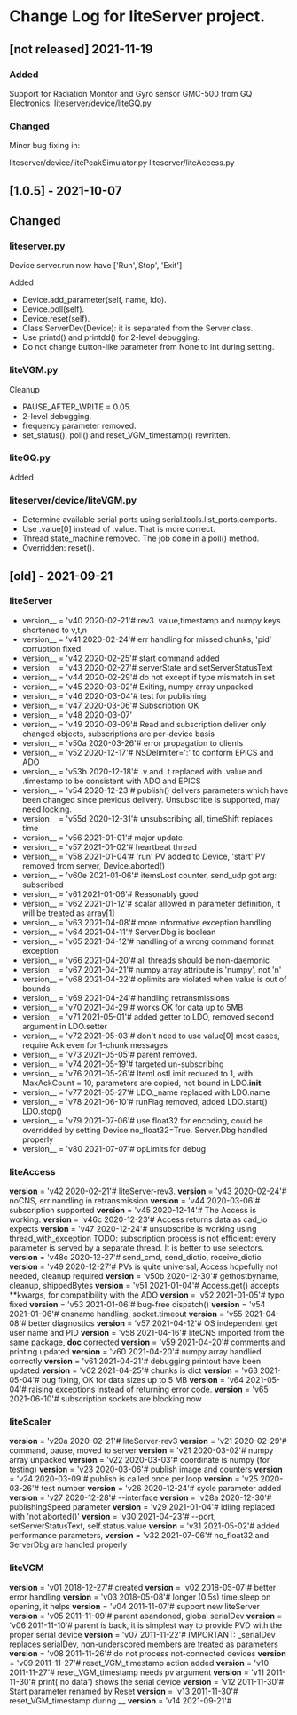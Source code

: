 # Change Log for liteServer project.
 
## [not released] 2021-11-19

### Added 
Support for Radiation Monitor and  Gyro sensor GMC-500 from GQ Electronics:
liteserver/device/liteGQ.py

### Changed

Minor bug fixing in:

   liteserver/device/litePeakSimulator.py
   liteserver/liteAccess.py

## [1.0.5] - 2021-10-07

## Changed

### liteserver.py

Device server.run now have ['Run','Stop', 'Exit']

 Added
- Device.add_parameter(self, name, ldo).
- Device.poll(self).
- Device.reset(self).
- Class ServerDev(Device): it is separated from the Server class.
- Use printd() and printdd() for 2-level debugging. 
- Do not change button-like parameter from None to int during setting.

### liteVGM.py
Cleanup
- PAUSE_AFTER_WRITE = 0.05.
- 2-level debugging.
- frequency parameter removed.
- set_status(), poll() and reset_VGM_timestamp() rewritten.

### liteGQ.py
Added

### liteserver/device/liteVGM.py

- Determine available serial ports using serial.tools.list_ports.comports.
- Use .value[0] instead of .value. That is more correct.
- Thread state_machine removed. The job done in a poll() method.
- Overridden: reset().

## [old] - 2021-09-21

### liteServer
- version__ = 'v40 2020-02-21'# rev3. value,timestamp and numpy keys shortened to v,t,n
- version__ = 'v41 2020-02-24'# err handling for missed chunks, 'pid' corruption fixed
- version__ = 'v42 2020-02-25'# start command added
- version__ = 'v43 2020-02-27'# serverState and setServerStatusText
- version__ = 'v44 2020-02-29'# do not except if type mismatch in set
- version__ = 'v45 2020-03-02'# Exiting, numpy array unpacked
- version__ = 'v46 2020-03-04'# test for publishing
- version__ = 'v47 2020-03-06'# Subscription OK
- version__ = 'v48 2020-03-07'
- version__ = 'v49 2020-03-09'# Read and subscription deliver only changed objects, subscriptions are per-device basis
- version__ = 'v50a 2020-03-26'# error propagation to clients
- version__ = 'v52 2020-12-17'# NSDelimiter=':' to conform EPICS and ADO
- version__ = 'v53b 2020-12-18'# .v and .t replaced with .value and .timestamp to be consistent with ADO and EPICS
- version__ = 'v54 2020-12-23'# publish() delivers parameters which have been changed since previous delivery. Unsubscribe is supported, may need locking.
- version__ = 'v55d 2020-12-31'# unsubscribing all, timeShift replaces time 
- version__ = 'v56 2021-01-01'# major update.
- version__ = 'v57 2021-01-02'# heartbeat thread
- version__ = 'v58 2021-01-04'# 'run' PV added to Device, 'start' PV removed from server, Device.aborted()
- version__ = 'v60e 2021-01-06'# itemsLost counter, send_udp got arg: subscribed 
- version__ = 'v61 2021-01-06'# Reasonably good
- version__ = 'v62 2021-01-12'# scalar allowed in parameter definition, it will be treated as array[1]
- version__ = 'v63 2021-04-08'# more informative exception handling
- version__ = 'v64 2021-04-11'# Server.Dbg is boolean
- version__ = 'v65 2021-04-12'# handling of a wrong command format exception
- version__ = 'v66 2021-04-20'# all threads should be non-daemonic
- version__ = 'v67 2021-04-21'# numpy array attribute is 'numpy', not 'n'
- version__ = 'v68 2021-04-22'# oplimits are violated when value is out of bounds
- version__ = 'v69 2021-04-24'# handling retransmissions
- version__ = 'v70 2021-04-29'# works OK for data  up to 5MB
- version__ = 'v71 2021-05-01'# added getter to LDO, removed second argument in LDO.setter
- version__ = 'v72 2021-05-03'# don't need to use value[0] most cases, require Ack even for 1-chunk messages
- version__ = 'v73 2021-05-05'# parent removed.
- version__ = 'v74 2021-05-19'# targeted un-subscribing
- version__ = 'v76 2021-05-26'# ItemLostLimit reduced to 1, with MaxAckCount = 10, parameters are copied, not bound in LDO.__init__
- version__ = 'v77 2021-05-27'# LDO._name replaced with LDO.name
- version__ = 'v78 2021-06-10'# runFlag removed, added LDO.start() LDO.stop()
- version__ = 'v79 2021-07-06'# use float32 for encoding, could be overridded by setting Device.no_float32=True. Server.Dbg handled properly
- version__ = 'v80 2021-07-07'# opLimits for debug

### liteAccess
__version__ = 'v42 2020-02-21'# liteServer-rev3.
__version__ = 'v43 2020-02-24'# noCNS, err nandling in retransmission
__version__ = 'v44 2020-03-06'# subscription supported
__version__ = 'v45 2020-12-14'# The Access is working.
__version__ = 'v46c 2020-12-23'# Access returns data as cad_io expects
__version__ = 'v47 2020-12-24'# unsubscribe is working using thread_with_exception
TODO: subscription process is not efficient: every parameter is served by a separate thread. It is better to use selectors.
__version__ = 'v48c 2020-12-27'# send_cmd, send_dictio, receive_dictio
__version__ = 'v49 2020-12-27'# PVs is quite universal, Access hopefully not needed, cleanup required
__version__ = 'v50b 2020-12-30'# gethostbyname, cleanup, shippedBytes
__version__ = 'v51 2021-01-04'# Access.get() accepts **kwargs, for compatibility with the ADO
__version__ = 'v52 2021-01-05'# typo fixed
__version__ = 'v53 2021-01-06'# bug-free dispatch() 
__version__ = 'v54 2021-01-06'# cnsname handling, socket.timeout
__version__ = 'v55 2021-04-08'# better diagnostics
__version__ = 'v57 2021-04-12'# OS independent get user name and PID
__version__ = 'v58 2021-04-16'# liteCNS imported from the same package, __doc__ corrected
__version__ = 'v59 2021-04-20'# comments and printing updated
__version__ = 'v60 2021-04-20'# numpy array handlied correctly
__version__ = 'v61 2021-04-21'# debugging printout have been updated
__version__ = 'v62 2021-04-25'# chunks is dict
__version__ = 'v63 2021-05-04'# bug fixing, OK for data sizes up to 5 MB
__version__ = 'v64 2021-05-04'# raising exceptions instead of returning error code.
__version__ = 'v65 2021-06-10'# subscription sockets are blocking now

### liteScaler
__version__ = 'v20a 2020-02-21'# liteServer-rev3
__version__ = 'v21 2020-02-29'# command, pause, moved to server
__version__ = 'v21 2020-03-02'# numpy array unpacked
__version__ = 'v22 2020-03-03'# coordinate is numpy (for testing) 
__version__ = 'v23 2020-03-06'# publish image and counters
__version__ = 'v24 2020-03-09'# publish is called once per loop
__version__ = 'v25 2020-03-26'# test number
__version__ = 'v26 2020-12-24'# cycle parameter added
__version__ = 'v27 2020-12-28'# --interface
__version__ = 'v28a 2020-12-30'# publishingSpeed parameter
__version__ = 'v29 2021-01-04'# idling replaced with 'not aborted()'
__version__ = 'v30 2021-04-23'# --port, setServerStatusText, self.status.value
__version__ = 'v31 2021-05-02'# added performance parameters,
__version__ = 'v32 2021-07-06'# no_float32 and ServerDbg are handled properly

### liteVGM
__version__ = 'v01 2018-12-27'# created
__version__ = 'v02 2018-05-07'# better error handling
__version__ = 'v03 2018-05-08'# longer (0.5s) time.sleep on opening, it helps
__version__ = 'v04 2011-11-07'# support new liteServer 
__version__ = 'v05 2011-11-09'# parent abandoned, global serialDev
__version__ = 'v06 2011-11-10'# parent is back, it is simplest way to provide PVD with the proper serial device
__version__ = 'v07 2011-11-22'# IMPORTANT: _serialDev replaces serialDev, non-underscored members are treated as parameters
__version__ = 'v08 2011-11-26'# do not process not-connected devices
__version__ = 'v09 2011-11-27'# reset_VGM_timestamp action added 
__version__ = 'v10 2011-11-27'# reset_VGM_timestamp needs pv argument
__version__ = 'v11 2011-11-30'# print('no data') shows the serial device
__version__ = 'v12 2011-11-30'# Start parameter renamed by Reset
__version__ = 'v13 2011-11-30'# reset_VGM_timestamp during __
__version__ = 'v14 2021-09-21'# 
